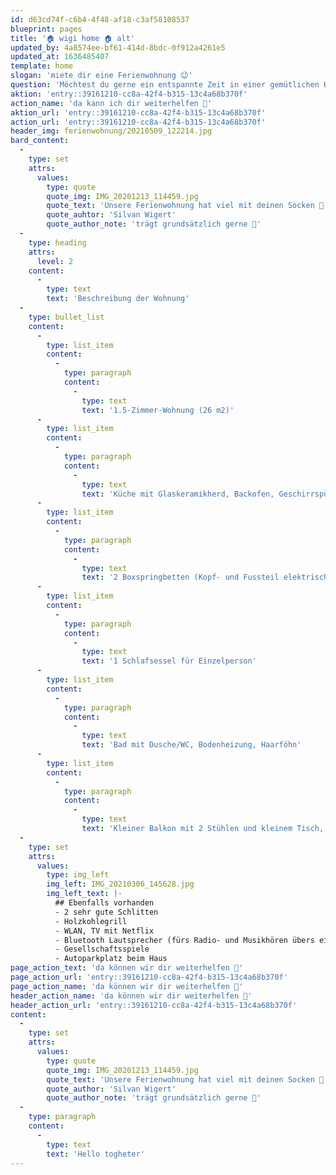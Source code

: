 ```yaml
---
id: d63cd74f-c6b4-4f48-af18-c3af58108537
blueprint: pages
title: '🏠 wigi home 🏠 alt'
updated_by: 4a8574ee-bf61-414d-8bdc-0f912a4261e5
updated_at: 1636485407
template: home
slogan: 'miete dir eine Ferienwohnung 😉'
question: 'Möchtest du gerne ein entspannte Zeit in einer gemütlichen Hütte verbringen?'
aktion: 'entry::39161210-cc8a-42f4-b315-13c4a68b370f'
action_name: 'da kann ich dir weiterhelfen 🙂'
aktion_url: 'entry::39161210-cc8a-42f4-b315-13c4a68b370f'
action_url: 'entry::39161210-cc8a-42f4-b315-13c4a68b370f'
header_img: ferienwohnung/20210509_122214.jpg
bard_content:
  -
    type: set
    attrs:
      values:
        type: quote
        quote_img: IMG_20201213_114459.jpg
        quote_text: 'Unsere Ferienwohnung hat viel mit deinen Socken 🧦 zu tun. Du wirst im Winter genug warme 🧦 einpacken müssen. Und im Sommer wirst du deine 🧦 zuhause lassen können. Aber auf jeden Fall wird die Berghütte dich aus deinen 🧦 hauen.'
        quote_auhtor: 'Silvan Wigert'
        quote_author_note: 'trägt grundsätzlich gerne 🧦'
  -
    type: heading
    attrs:
      level: 2
    content:
      -
        type: text
        text: 'Beschreibung der Wohnung'
  -
    type: bullet_list
    content:
      -
        type: list_item
        content:
          -
            type: paragraph
            content:
              -
                type: text
                text: '1.5-Zimmer-Wohnung (26 m2)'
      -
        type: list_item
        content:
          -
            type: paragraph
            content:
              -
                type: text
                text: 'Küche mit Glaskeramikherd, Backofen, Geschirrspülmaschine, Kaffeemaschine, Wasserkocher, Raclette-Ofen, Fonduegeschirr, Hand-Mixer, Kühlschrank mit kleinem Gefrierfach'
      -
        type: list_item
        content:
          -
            type: paragraph
            content:
              -
                type: text
                text: '2 Boxspringbetten (Kopf- und Fussteil elektrisch verstellbar, 80 cm breit, die Betten können auseinandergeschoben werden) '
      -
        type: list_item
        content:
          -
            type: paragraph
            content:
              -
                type: text
                text: '1 Schlafsessel für Einzelperson'
      -
        type: list_item
        content:
          -
            type: paragraph
            content:
              -
                type: text
                text: 'Bad mit Dusche/WC, Bodenheizung, Haarföhn'
      -
        type: list_item
        content:
          -
            type: paragraph
            content:
              -
                type: text
                text: 'Kleiner Balkon mit 2 Stühlen und kleinem Tisch, Sonnenstore'
  -
    type: set
    attrs:
      values:
        type: img_left
        img_left: IMG_20210306_145628.jpg
        img_left_text: |-
          ## Ebenfalls vorhanden
          - 2 sehr gute Schlitten 
          - Holzkohlegrill 
          - WLAN, TV mit Netflix 
          - Bluetooth Lautsprecher (fürs Radio- und Musikhören übers eigene Hany) 
          - Gesellschaftsspiele 
          - Autoparkplatz beim Haus 
page_action_text: 'da können wir dir weiterhelfen 🙂'
page_action_url: 'entry::39161210-cc8a-42f4-b315-13c4a68b370f'
page_action_name: 'da können wir dir weiterhelfen 🙂'
header_action_name: 'da können wir dir weiterhelfen 🙂'
header_action_url: 'entry::39161210-cc8a-42f4-b315-13c4a68b370f'
content:
  -
    type: set
    attrs:
      values:
        type: quote
        quote_img: IMG_20201213_114459.jpg
        quote_text: 'Unsere Ferienwohnung hat viel mit deinen Socken 🧦 zu tun. Du wirst im Winter genug warme 🧦 einpacken müssen. Und im Sommer wirst du deine 🧦 zuhause lassen können. Aber auf jeden Fall wird die Berghütte dich aus deinen 🧦 hauen.'
        quote_author: 'Silvan Wigert'
        quote_author_note: 'trägt grundsätzlich gerne 🧦'
  -
    type: paragraph
    content:
      -
        type: text
        text: 'Hello togheter'
---
```


